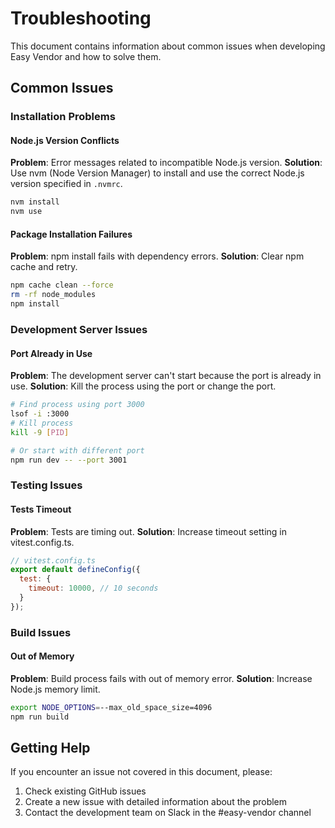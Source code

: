 # Troubleshooting

This document contains information about common issues when developing Easy Vendor and how to solve them.

## Common Issues

### Installation Problems

#### Node.js Version Conflicts

**Problem**: Error messages related to incompatible Node.js version.
**Solution**: Use nvm (Node Version Manager) to install and use the correct Node.js version specified in `.nvmrc`.

```bash
nvm install
nvm use
```

#### Package Installation Failures

**Problem**: npm install fails with dependency errors.
**Solution**: Clear npm cache and retry.

```bash
npm cache clean --force
rm -rf node_modules
npm install
```

### Development Server Issues

#### Port Already in Use

**Problem**: The development server can't start because the port is already in use.
**Solution**: Kill the process using the port or change the port.

```bash
# Find process using port 3000
lsof -i :3000
# Kill process
kill -9 [PID]

# Or start with different port
npm run dev -- --port 3001
```

### Testing Issues

#### Tests Timeout

**Problem**: Tests are timing out.
**Solution**: Increase timeout setting in vitest.config.ts.

```javascript
// vitest.config.ts
export default defineConfig({
  test: {
    timeout: 10000, // 10 seconds
  }
});
```

### Build Issues

#### Out of Memory

**Problem**: Build process fails with out of memory error.
**Solution**: Increase Node.js memory limit.

```bash
export NODE_OPTIONS=--max_old_space_size=4096
npm run build
```

## Getting Help

If you encounter an issue not covered in this document, please:

1. Check existing GitHub issues
2. Create a new issue with detailed information about the problem
3. Contact the development team on Slack in the #easy-vendor channel 